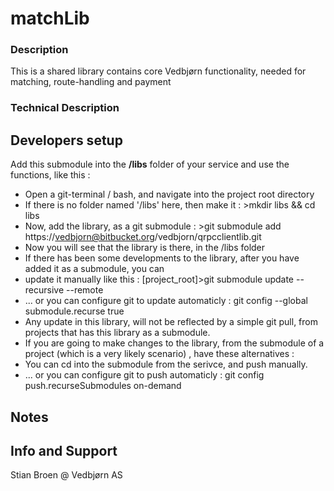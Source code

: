 # matchLib


### Description
This is a shared library contains core Vedbjørn functionality, needed for matching, route-handling and payment

### Technical Description


## Developers setup

 Add this submodule into the **/libs** folder of your service and use the functions, like this :

 * Open a git-terminal / bash, and navigate into the project root directory
 * If there is no folder named '/libs' here, then make it : >mkdir libs && cd libs
 * Now, add the library, as a git submodule : >git submodule add https://vedbjorn@bitbucket.org/vedbjorn/qrpcclientlib.git
 * Now you will see that the library is there, in the /libs folder
 * If there has been some developments to the library, after you have added it as a submodule, you can
 * update it manually like this : [project_root]>git submodule update --recursive --remote
 * ... or you can configure git to update automaticly : git config --global submodule.recurse true
 * Any update in this library, will not be reflected by a simple git pull, from projects that has this library as a submodule.
 * If you are going to make changes to the library, from the submodule of a project (which is a very likely scenario) , have these alternatives :
 * You can cd into the submodule from the serivce, and push manually.
 * ... or you can configure git to push automaticly : git config push.recurseSubmodules on-demand


## Notes

## Info and Support
Stian Broen @ Vedbjørn AS